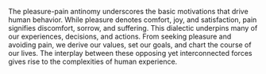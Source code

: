 
The pleasure-pain antinomy underscores the basic motivations that drive human behavior. While pleasure denotes comfort, joy, and satisfaction, pain signifies discomfort, sorrow, and suffering. This dialectic underpins many of our experiences, decisions, and actions. From seeking pleasure and avoiding pain, we derive our values, set our goals, and chart the course of our lives. The interplay between these opposing yet interconnected forces gives rise to the complexities of human experience.

